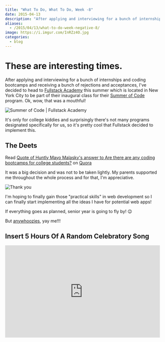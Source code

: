 ```yaml
---
title: "What To Do, What To Do, Week -8"
date: 2015-04-13
description: "After applying and interviewing for a bunch of internships and coding bootcamps and receiving a bunch of rejections and acceptances, I've decided to head to Fullstack Academy this summer."
aliases:
  - /2015/04/13/what-to-do-week-negative-8/
image: https://i.imgur.com/InRZz4O.jpg
categories:
  - blog
---
```


# These are interesting times.

After applying and interviewing for a bunch of internships and coding bootcamps and receiving a bunch of rejections and acceptances, I've decided to head to [Fullstack Academy](https://fullstackacademy.com "Fullstack Academy") this summer which is located in New York City to be part of their inaugural class for their [Summer of Code](https://www.fullstackacademy.com/summer-of-code "Fullstack Academy | Summer of Code") program. Ok, wow, that was a mouthful!

![Summer of Code | Fullstack Academy](https://i.imgur.com/VteEhhF.png)

It's only for college kiddies and surprisingly there's not many programs designated specifically for us, so it's pretty cool that Fullstack decided to implement this.

## The Deets

Read [Quote of Huntly Mayo Malasky's answer to Are there are any coding bootcamps for college students?](https://www.quora.com/Are-there-are-any-coding-bootcamps-for-college-students/answer/Huntly-Mayo-Malasky/quote/3466710) on [Quora](https://www.quora.com)

It was a big decision and was not to be taken lightly. My parents supported me throughout the whole process and for that, I'm appreciative.

![Thank you](https://www.quickmeme.com/img/6d/6dc5a6608cbb656374d791b68a7709f62dbb3e0f3742cf074b295dc8d8edc471.jpg)

I'm hoping to finally gain those "practical skills" in web development so I can finally start implementing all the ideas I have for potential web apps!

If everything goes as planned, senior year is going to fly by! :wink:

But [anywhoozies](https://twitter.com/swooz1e "Swoozie"), yay me!!!

## Insert 5 Hours Of A Random Celebratory Song

<iframe loading="lazy" width="100%" height="300" scrolling="no" frameborder="no" allow="autoplay" src="https://w.soundcloud.com/player/?url=https%3A//api.soundcloud.com/tracks/202700982&color=%23ff5500&auto_play=false&hide_related=false&show_comments=true&show_user=true&show_reposts=false&show_teaser=true&visual=true"></iframe>
